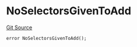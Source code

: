 # NoSelectorsGivenToAdd
[Git Source](https://github.com/thrackle-io/tron/blob/95d06c720440790216a49a5a69a0411b6dfc3f0f/src/protocol/economic/ruleProcessor/RuleProcessorDiamondLib.sol)


```solidity
error NoSelectorsGivenToAdd();
```

